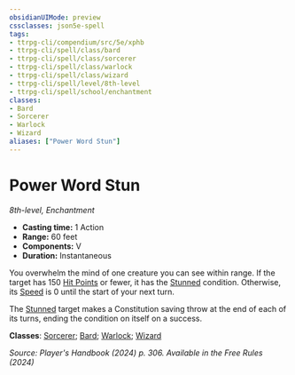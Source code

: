 ```yaml
---
obsidianUIMode: preview
cssclasses: json5e-spell
tags:
- ttrpg-cli/compendium/src/5e/xphb
- ttrpg-cli/spell/class/bard
- ttrpg-cli/spell/class/sorcerer
- ttrpg-cli/spell/class/warlock
- ttrpg-cli/spell/class/wizard
- ttrpg-cli/spell/level/8th-level
- ttrpg-cli/spell/school/enchantment
classes:
- Bard
- Sorcerer
- Warlock
- Wizard
aliases: ["Power Word Stun"]
---
```

# Power Word Stun
*8th-level, Enchantment*  


- **Casting time:** 1 Action
- **Range:** 60 feet
- **Components:** V
- **Duration:** Instantaneous

You overwhelm the mind of one creature you can see within range. If the target has 150 [Hit Points](3-Mechanics/CLI/rules/variant-rules/hit-points-xphb.md) or fewer, it has the [Stunned](3-Mechanics/CLI/rules/conditions.md#Stunned) condition. Otherwise, its [Speed](3-Mechanics/CLI/rules/variant-rules/speed-xphb.md) is 0 until the start of your next turn.

The [Stunned](3-Mechanics/CLI/rules/conditions.md#Stunned) target makes a Constitution saving throw at the end of each of its turns, ending the condition on itself on a success.

**Classes**: [Sorcerer](3-Mechanics/CLI/lists/list-spells-classes-sorcerer.md); [Bard](3-Mechanics/CLI/lists/list-spells-classes-bard.md); [Warlock](3-Mechanics/CLI/lists/list-spells-classes-warlock.md); [Wizard](3-Mechanics/CLI/lists/list-spells-classes-wizard.md)

*Source: Player's Handbook (2024) p. 306. Available in the Free Rules (2024)*